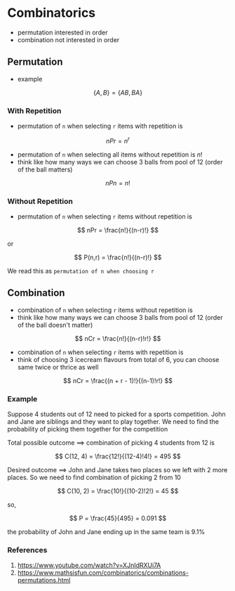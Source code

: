 
# Combinatorics

* permutation interested in order
* combination not interested in order

## Permutation

* example

$$
\{A,B\} = \{AB,BA\}
$$

### With Repetition

* permutation of `n` when selecting `r` items with repetition is

$$
nPr = n^r
$$

* permutation of `n` when selecting all items without repetition is $n!$
* think like how many ways we can choose 3 balls from pool of 12 (order of the ball matters)


$$
nPn = n!
$$

### Without Repetition

* permutation of `n` when selecting `r` items without repetition is

$$
nPr = \frac{n!}{(n-r)!}
$$

or

$$
P(n,r) = \frac{n!}{(n-r)!}
$$

We read this as `permutation of n when choosing r`

## Combination

* combination of `n` when selecting `r` items without repetition is
* think like how many ways we can choose 3 balls from pool of 12 (order of the ball doesn't matter)

$$
nCr = \frac{n!}{(n-r)!r!}
$$

* combination of `n` when selecting `r` items with repetition is
* think of choosing 3 icecream flavours from total of 6, you can choose same twice or thrice as well

$$
nCr = \frac{(n + r - 1)!}{(n-1)!r!}
$$

### Example

Suppose 4 students out of 12 need to picked for a sports competition. John and Jane are siblings and they want to play together. We need to find the probability of picking them together for the competition

Total possible outcome $\implies$ combination of picking 4 students from 12 is

$$
C(12, 4) = \frac{12!}{(12-4)!4!} = 495
$$

Desired outcome $\implies$ John and Jane takes two places so we left with 2 more places. So we need to find combination of picking 2 from 10

$$
C(10, 2) = \frac{10!}{(10-2)!2!} = 45
$$

so,

$$
    P = \frac{45}{495} = 0.091
$$

the probability of John and Jane ending up in the same team is 9.1%

### References

1. <https://www.youtube.com/watch?v=XJnIdRXUi7A>
2. <https://www.mathsisfun.com/combinatorics/combinations-permutations.html>